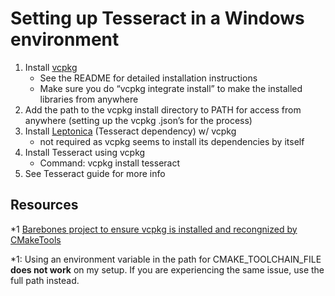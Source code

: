 # Setting up Tesseract in a Windows environment

1. Install [vcpkg](https://github.com/microsoft/vcpkg) 
   - See the README for detailed installation instructions
   - Make sure you do “vcpkg integrate install” to make the installed libraries from anywhere
2. Add the path to the vcpkg install directory to PATH for access from anywhere (setting up the vcpkg .json’s for the process)
3. Install [Leptonica](https://github.com/DanBloomberg/leptonica) (Tesseract dependency) w/ vcpkg
   - not required as vcpkg seems to install its dependencies by itself
4. Install Tesseract using vcpkg
   - Command: vcpkg install tesseract
5. See Tesseract guide for more info


## Resources

*1 [Barebones project to ensure vcpkg is installed and recongnized by CMakeTools](https://learn.microsoft.com/en-us/vcpkg/get_started/get-started?pivots=shell-cmd)

*1: Using an environment variable in the path for CMAKE_TOOLCHAIN_FILE **does not work** on my setup. If you are experiencing the same issue, use the full path instead.

